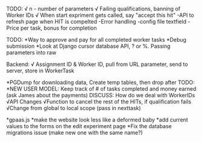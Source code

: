 TODO:
√ n - number of parameters
√ Failing qualifications, banning of Worker IDs
√ When start expriment gets called, say "accept this hit"
-API to refresh page when HIT is compelted 
-Error handling
-config file textfield
-Price per task, bonus for completion


TODO:
*Way to approve and pay for all completed worker tasks
*Debug submission
*Look at Django cursor database API, ? or %. Passing parameters into raw

Backend:
√ Assignment ID & Worker ID, pull from URL parameter, send to server, store in WorkerTask

*PGDump for downloading data, Create temp tables, then drop after
	TODO: *NEW USER MODEL: Keep track of # of tasks completed and money earned (ask James about the payments)
	DISCUSS: How do we deal with WorkerIDs
√API Changes
	√Function to cancel the rest of the HITs, if qualification fails
	√Change from global to local scope (pass in nexttask)


*gpaas.js
*make the website look less like a deformed baby
*add current values to the forms on the edit experiment page
*Fix the database migrations issue (make new one with the same name?)
